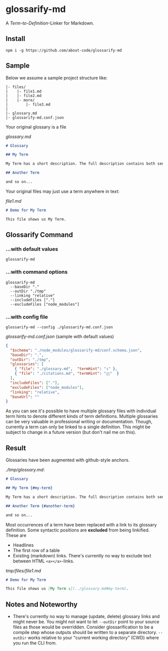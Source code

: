 # glossarify-md

A *Term-to-Definition*-Linker for Markdown.

## Install

```
npm i -g https://github.com/about-code/glossarify-md
```

## Sample

Below we assume a sample project structure like:
```
|- files/
|    |- file1.md
|    |- file2.md
|    |- more/
|        |- file3.md
|
|- glossary.md
|- glossarify-md.conf.json
```

Your original glossary is a file

*glossary.md*
```md
# Glossary

## My Term

My Term has a short description. The full description contains both sentences.

## Another Term

and so on...
```

Your original files may just use a term anywhere in text:

*file1.md*
```md
# Demo for My Term

This file shows us My Term.
```

## Glossarify Command

### ...with default values

```
glossarify-md
```

### ...with command options
```
glossarify-md
  --baseDir "."
  --outDir "./tmp"
  --linking "relative"
  --includeFiles ["."]
  --excludeFiles ["node_modules"]
```

### ...with config file

```
glossarify-md --config ./glossarify-md.conf.json
```

*glossarify-md.conf.json*  (sample with default values)
```json
{
  "$schema": "./node_modules/glossarify-md/conf.schema.json",
  "baseDir": ".",
  "outDir": "./tmp",
  "glossaries": [
    { "file": "./glossary.md",  "termHint": "↴" },
    { "file": "./citations.md", "termHint": "Ⓒ"  }
  ],
  "includeFiles": ["."],
  "excludeFiles": ["node_modules"],
  "linking": "relative",
  "baseUrl": ""
}
```
<!-- baseUrl only effective with linking "absolute" -->
As you can see it's possible to have multiple glossary files with individual term hints to denote different kinds of term definitions. Multiple glossaries can be very valuable in professional writing or documentation. Though, currently a term can only be linked to a single definition. This might be subject to change in a future version (but don't nail me on this).

## Result

Glossaries have been augmented with github-style anchors.

*./tmp/glossary.md*:

```md
# Glossary

## My Term {#my-term}

My Term has a short description. The full description contains both sentences.

## Another Term {#another-term}

and so on...
```
Most occurrences of a term have been replaced with a link to its glossary definition. Some syntactic positions are **excluded** from being linkified. These are
  - Headlines
  - The first row of a table
  - Existing (markdown) links. There's currently no way to exclude text between HTML `<a></a>`-links.

*tmp/files/file1.md*
```md
# Demo for My Term

This file shows us [My Term ↴](../glossary.md#my-term).
```

## Notes and Noteworthy

- There's currently no way to manage (update, delete) glossary links and might never be. You might not want to let `--outDir` point to your source files as those would be overridden. Consider glossarification to be a compile step whose outputs should be written to a separate directory. `--outDir` works relative to your "current working directory" (CWD) where you run the CLI from.

